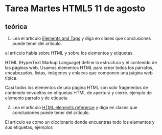 # Tarea Martes HTML5 11 de agosto

## teórica

1. Lea el artículo [Elements and Tags](https://www.theodinproject.com/lessons/foundations-elements-and-tags) y diga en clases que conclusiones puede tener del artículo.

el articulo habla sobre HTML y sobre los elementos y etiquetas.

HTML (HyperText Markup Language) define la estructura y el contenido de las páginas web. Usamos elementos HTML para crear todos los párrafos, encabezados, listas, imágenes y enlaces que componen una página web típica.

Casi todos los elementos de una página HTML son solo fragmentos de contenido envueltos en etiquetas HTML de apertura y cierre. ejemplo de elemento parrafo y de etiqueta <p><p/>


2. Lea el artículo [HTML elements reference](https://developer.mozilla.org/en-US/docs/Web/HTML/Element) y diga en clases que conclusiones puede tener del artículo.

El articulo es como un diccionario donde encuentras todo los elementos y sus etiquetas, ejemplos <title> <body> <header> <img> <label> <input>


3. Vea los videos [Watch Kevin Powell’s Introduction to HTML Video](https://www.youtube.com/watch?v=LGQuIIv2RVA&list=PL4-IK0AVhVjM0xE0K2uZRvsM7LkIhsPT-&ab_channel=KevinPowell) y diga en clases que conclusiones puede tener del artículo.


4. Responde las preguntas de [Knowledge check](https://www.theodinproject.com/lessons/foundations-elements-and-tags#knowledge-check) y diga en clases que conclusiones puede tener del artículo.

¿Qué es una etiqueta HTML? la etiqueta html es aquella que indica cuando comienza y cuando termina un elemento ejemplo <h1></h1>

¿Cuáles son las tres partes de un elemento HTML? etiqueta de apertura, elemento y etiqueta de cierre .


5. Lea el artículo y vea el video de [DON’T FEAR the INTERNET](http://www.dontfeartheinternet.com/02-html/) y diga en clases que conclusiones puede tener del artículo.


El articulo habla sobre HTML Y CSS 
## Práctica

1. Realice el ejercicio [Between Two Sets](https://www.hackerrank.com/challenges/between-two-sets/problem?isFullScreen=false) del portal [HackerRank](https://www.hackerrank.com/dashboard).


2. Haga los `ejercicios del 8 al 10` de los apartados de [c](https://www.hackerrank.com/domains/c), [c++](https://www.hackerrank.com/domains/cpp), [java](https://www.hackerrank.com/domains/java), [python](https://www.hackerrank.com/domains/python), [Ruby](https://www.hackerrank.com/domains/ruby), [SQL](https://www.hackerrank.com/domains/sql), [Linux shell](https://www.hackerrank.com/domains/shell), del portal [HackerRank](https://www.hackerrank.com/dashboard).

3. Crea tu resume haciendo uso de la [plantilla](https://docs.google.com/document/d/1jfUa4HGBDjt2peJPQ0Wg1YhdGkCoSysS6QMT4u8bCic/edit?usp=sharing).

4. Termine los retos plasmados en los ejercicios del `1` al `63` de [Responsive Web Design](https://www.freecodecamp.org/learn/2022/responsive-web-design/), del apartado `Learn HTML Forms by Building a Registration Form` del portal [freeCodeCamp](https://www.freecodecamp.org/learn/).

5. Realizar los ejercicios del portal o aplicativo [Duolingo](https://www.duolingo.com/learn) de la `sección 10` del idioma `inglés`.